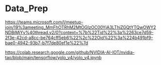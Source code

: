 # Data_Prep

https://teams.microsoft.com/l/meetup-join/19%3ameeting_MmFhOTRhM2MtOGIzOC00YjA3LThiZGQtYTQwOWY2NDBiMjYy%40thread.v2/0?context=%7b%22Tid%22%3a%2263ce7d59-2f3e-42cd-a8cc-be764cff5eb6%22%2c%22Oid%22%3a%224b491bf9-bae0-4942-93b7-b7f7de80ef1e%22%7d


https://colab.research.google.com/github/NVIDIA-AI-IOT/nvidia-tao/blob/main/tensorflow/yolo_v4/yolo_v4.ipynb

